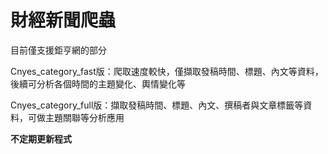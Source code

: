 # **財經新聞爬蟲**

目前僅支援鉅亨網的部分

Cnyes_category_fast版：爬取速度較快，僅擷取發稿時間、標題、內文等資料，後續可分析各個時間的主題變化、輿情變化等

Cnyes_category_full版：擷取發稿時間、標題、內文、撰稿者與文章標籤等資料，可做主題關聯等分析應用

**不定期更新程式**
